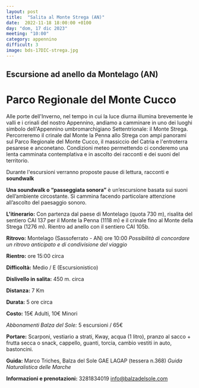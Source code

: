 ```yaml
---
layout: post
title:  "Salita al Monte Strega (AN)"
date:  2022-11-18 18:00:00 +0100
day: "dom, 17 dic 2023"
meeting: "10:00"
category: appennino 
difficult: 3
image: bds-17DIC-strega.jpg
---
```


## Escursione ad anello da Montelago (AN)

# Parco Regionale del Monte Cucco

Alle porte dell'Inverno, nel tempo in cui la luce diurna illumina brevemente le valli e i crinali del nostro Appennino, andiamo a camminare in uno dei luoghi simbolo dell'Appennino umbromarchigiano Settentrionale: il Monte Strega.
Percorreremo il crinale dal Monte la Penna allo Strega con ampi panorami sul Parco Regionale del Monte Cucco, il massiccio del Catria e l'entroterra pesarese e anconetano.
Condizioni meteo permettendo ci conderemo una lenta camminata contemplativa e in ascolto dei racconti e dei suoni del territorio.

Durante l'escursioni verranno proposte pause di lettura, racconti e **soundwalk**

**Una soundwalk o “passeggiata sonora”** è un’escursione basata sui suoni dell’ambiente circostante. Si cammina facendo particolare attenzione all’ascolto del paesaggio sonoro.

**L'itinerario:** Con partenza dal paese di Montelago (quota 730 m), risalita del sentiero CAI 137 per il Monte la Penna (1118 m) e il crinale fino al Monte della Strega (1276 m). Rientro ad anello con il sentiero CAI 105b.

**Ritrovo:** Montelago (Sassoferrato - AN) ore 10:00
*Possibilità di concordare un ritrovo anticipato e di condivisione del viaggio*

**Rientro:** ore 15:00 circa 

**Difficoltà:** Medio / E (Escursionistico)

**Dislivello in salita:**  450 m. circa

**Distanza:** 7 Km

**Durata:** 5 ore circa

**Costo:** 15€ Adulti, 10€ Minori

*Abbonamenti Balza del Sole:* 5 escursioni / 65€

**Portare:** Scarponi, vestiario a strati, Kway, acqua (1 litro), pranzo al sacco + frutta secca o snack, cappello, guanti, torcia, cambio vestiti in auto, bastoncini. 

**Guida:** Marco Triches, Balza del Sole GAE LAGAP (tessera n.368)
*Guida Naturalistica delle Marche*

**Informazioni e prenotazioni:** 3281834019 info@balzadelsole.com
